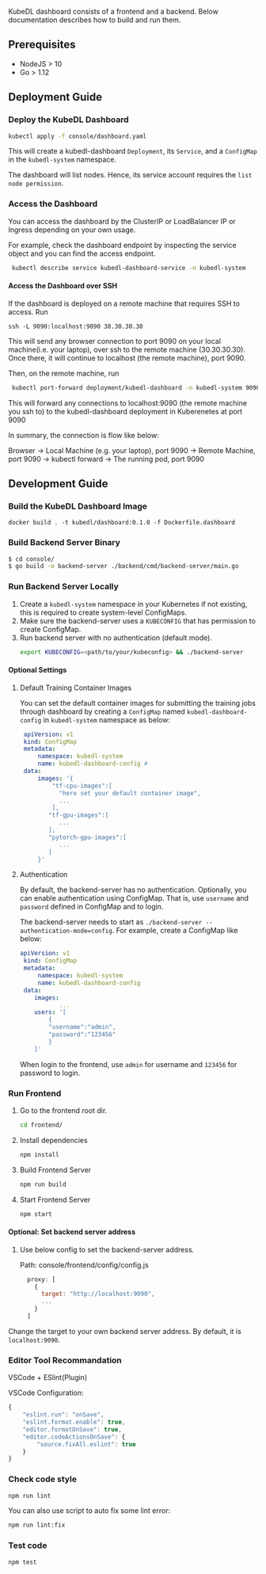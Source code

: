 
KubeDL dashboard consists of a frontend and a backend. Below documentation describes how to build and run them.

## Prerequisites

- NodeJS > 10
- Go > 1.12
## Deployment Guide

### Deploy the KubeDL Dashboard

```bash
kubectl apply -f console/dashboard.yaml
```
This will create a kubedl-dashboard `Deployment`, its `Service`, and a `ConfigMap` in the `kubedl-system` namespace.

The dashboard will list nodes. Hence, its service account requires the ``list node permission``.

### Access the Dashboard

You can access the dashboard by the ClusterIP or LoadBalancer IP or Ingress depending on your own usage.

For example, check the dashboard endpoint by inspecting the service object and you can find the access endpoint.

```bash
 kubectl describe service kubedl-dashboard-service -n kubedl-system
```

#### Access the Dashboard over SSH

If the dashboard is deployed on a remote machine that requires SSH to access. Run

```
ssh -L 9090:localhost:9090 30.30.30.30
```
This will send any browser connection to port 9090 on your local machine(i.e. your laptop), over ssh to the remote machine (30.30.30.30).
Once there, it will continue to localhost (the remote machine), port 9090.

Then, on the remote machine, run

```bash
 kubectl port-forward deployment/kubedl-dashboard -n kubedl-system 9090:9090
```

This will forward any connections to localhost:9090 (the remote machine you ssh to) to the kubedl-dashboard deployment in Kuberenetes at port 9090

In summary, the connection is flow like below:

Browser -> Local Machine (e.g. your laptop), port 9090 -> Remote Machine, port 9090 -> kubectl forward -> The running pod, port 9090

## Development Guide

### Build the KubeDL Dashboard Image

```
docker build . -t kubedl/dashboard:0.1.0 -f Dockerfile.dashboard
```

### Build Backend Server Binary
```bash
$ cd console/
$ go build -o backend-server ./backend/cmd/backend-server/main.go
```

### Run Backend Server Locally

1. Create a `kubedl-system` namespace in your Kubernetes if not existing, this is required to create system-level ConfigMaps.
2. Make sure the backend-server uses a `KUBECONFIG` that has permission to create ConfigMap.
2. Run backend server with no authentication (default mode).
    ```bash
    export KUBECONFIG=<path/to/your/kubeconfig> && ./backend-server
    ```

#### Optional Settings
1. Default Training Container Images

    You can set the default container images for submitting the training jobs through dashboard by creating a `ConfigMap`
    named `kubedl-dashboard-config` in `kubedl-system` namespace as below:
    ``` yaml
     apiVersion: v1
     kind: ConfigMap
     metadata:
         namespace: kubedl-system
         name: kubedl-dashboard-config #
     data:
         images: '{
             "tf-cpu-images":[
               "here set your default container image",
               ...
             ],
            "tf-gpu-images":[
               ...
            ],
            "pytorch-gpu-images":[
               ...
            ]
         }'
    ```

2. Authentication

    By default, the backend-server has no authentication.
    Optionally, you can enable authentication using ConfigMap. That is, use `username` and `password` defined in ConfigMap and to login.

    The backend-server needs to start as `./backend-server --authentication-mode=config`.
    For example, create a ConfigMap like below:

    ``` yaml
    apiVersion: v1
     kind: ConfigMap
     metadata:
         namespace: kubedl-system
         name: kubedl-dashboard-config
     data:
        images:
               ...
        users: '[
            {
            "username":"admin",
            "password":"123456"
            }
        ]'
    ```
    When login to the frontend, use `admin` for username and `123456` for password to login.

### Run Frontend

1. Go to the frontend root dir.
    ```bash
    cd frontend/
    ```

2. Install dependencies
    ```bash
    npm install
    ```
3. Build Frontend Server
    ```bash
    npm run build
    ```
4. Start Frontend Server

    ```bash
    npm start
    ```

#### Optional: Set backend server address

1. Use below config to set the backend-server address.

    Path: console/frontend/config/config.js
    ```javascript
      proxy: [
        {
          target: "http://localhost:9090",
          ...
        }
      ]
    ```

Change the target to your own backend server address. By default, it is `localhost:9090`.



### Editor Tool Recommandation

VSCode + ESlint(Plugin)

VSCode Configuration:
```javascript
{
    "eslint.run": "onSave",
    "eslint.format.enable": true,
    "editor.formatOnSave": true,
    "editor.codeActionsOnSave": {
        "source.fixAll.eslint": true
    }
}
```

### Check code style

```bash
npm run lint
```

You can also use script to auto fix some lint error:

```bash
npm run lint:fix
```

### Test code

```bash
npm test
```
